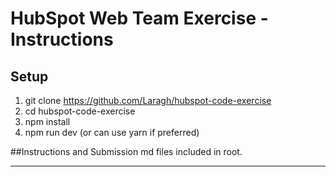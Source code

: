 # HubSpot Web Team Exercise - Instructions

## Setup

1. git clone https://github.com/Laragh/hubspot-code-exercise
2. cd hubspot-code-exercise
3. npm install 
4. npm run dev (or can use yarn if preferred)

##Instructions and Submission md files included in root.

---


